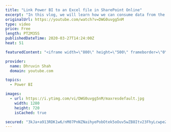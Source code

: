 ```yaml
---
title: "Link Power BI to an Excel file in SharePoint Online"
excerpt: "In this vlog, we will learn how we can consume data from the Excel Online to Power BI. Our Excel file has been stored in the SharePoint Document Library.   We need to fetch the data from SharePoint Document Library’s Excel file to Power BI Desktop. In this video, we will learn step by step procedure"
originalUrl: https://youtube.com/watch?v=DWG0uvgg5nM
type: video
price: Free
length: PT2M35S
publishedDateTime: 2020-03-27T14:24:00Z
heat: 51

featuredContent: "<iframe width=\"800\" height=\"500\" frameborder=\"0\" src=\"https://www.youtube.com/embed/DWG0uvgg5nM\" allow=\"accelerometer; autoplay; encrypted-media; gyroscope; picture-in-picture\" allowfullscreen></iframe>"

provider:
  name: Dhruvin Shah
  domain: youtube.com

topics:
  - Power BI

images:
  - url: https://i.ytimg.com/vi/DWG0uvgg5nM/maxresdefault.jpg
    width: 1280
    height: 720
    isCached: true

secured: "3kJa+a913RDK1w6/nM07PnNZNaihyePobOtek5oOuv5wZB8Itv23FhyLcwpeZHMYA/fQPVJTGxU3d3PRKFXod28SHRP4Dzu4rl9lxCEloIZMnAvJt6ZESz1kyQ5H6Qqra/ZSbLvkp+JkJPHH6OesCoQ3kRafRzMpnp58sv/udxI8BhBNHbrOf1Ay7LLVZj+ytlKerN4yb4Nj0y7Z1tNzZzdKzbxCeXnzYgTP+8tx2l4IG1zm3BY2VaVK7dxARuvGnX+25IRmVt3QONtMeyli/QKEIa5eoGrdrJouPEnZTaN2KAcXBWH2/JMn5o0aEztTXEm842nyw1OmYZgjfWINRB+pPvIZB5LpUV1kY7JdD6o4wk+DpcyaoYjSNcL1qBOgl3ZaAmIKGTP/Q6ZqISFoBiHPFmESPjpuMQbKgli+qQQ=;+ADyeHuWg7MdH0vWo/BQ+A=="
---
```



